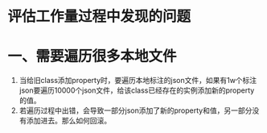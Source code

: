 # 评估工作量过程中发现的问题



# 一、需要遍历很多本地文件

1. 当给旧class添加property时，要遍历本地标注的json文件，如果有1w个标注json要遍历10000个json文件，给该class已经存在的实例添加新的property的值。
2. 若遍历过程中出错，会导致一部分json添加了新的property和值，另一部分没有添加进去。那么如何回滚。

